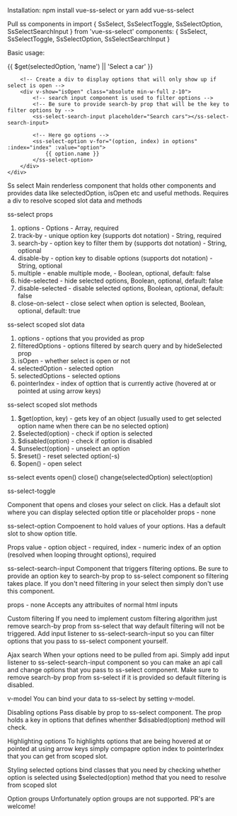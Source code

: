 Installation:
npm install vue-ss-select
or
yarn add vue-ss-select

Pull ss components in
import { SsSelect, SsSelectToggle, SsSelectOption, SsSelectSearchInput } from 'vue-ss-select'
components: { SsSelect, SsSelectToggle, SsSelectOption, SsSelectSearchInput }

Basic usage:

<!-- ss-select is the root component. Give it your options and a unique key to track them by. -->
<ss-select :options="options" track-by="id" search-by="name" class="relative">
    <!-- Then create a div so you can resolve data and methods you need from slot scope -->
    <div slot-scope="{ selectedOption, isOpen, $get }">
        <!-- toggle component opens and closes your select dropdown -->
        <ss-select-toggle>{{ $get(selectedOption, 'name') || 'Select a car' }}</ss-select-toggle>

        <!-- Create a div to display options that will only show up if select is open -->
        <div v-show="isOpen" class="absolute min-w-full z-10">
            <!-- search input component is used to filter options -->
            <!-- Be sure to provide search-by prop that will be the key to filter options by -->
            <ss-select-search-input placeholder="Search cars"></ss-select-search-input>

            <!-- Here go options -->
            <ss-select-option v-for="(option, index) in options" :index="index" :value="option">
                {{ option.name }}
            </ss-select-option>
        </div>
    </div>
</ss-select>

Ss select
Main renderless component that holds other components and provides data like selectedOption, isOpen etc and useful methods.
Requires a div to resolve scoped slot data and methods


ss-select props

1. options - Options - Array, required
2. track-by - unique option key (supports dot notation) - String, required
3. search-by - option key to filter them by (supports dot notation) - String, optional
4. disable-by - option key to disable options (supports dot notation) - String, optional
5. multiple - enable multiple mode, - Boolean, optional, default: false
6. hide-selected - hide selected options, Boolean, optional, default: false
7. disable-selected - disable selected options, Boolean, optional, default: false
8. close-on-select - close select when option is selected, Boolean, optional, default: true

ss-select scoped slot data
1. options - options that you provided as prop
2. filteredOptions - options filtered by search query and by hideSelected prop
3. isOpen - whether select is open or not
4. selectedOption - selected option
5. selectedOptions - selected options
6. pointerIndex - index of opttion that is currently active (hovered at or pointed at using arrow keys)

ss-select scoped slot methods
1. $get(option, key) - gets key of an object (usually used to get selected option name when there can be no selected option)
2. $selected(option) - check if option is selected
3. $disabled(option) - check if option is disabled
4. $unselect(option) - unselect an option
5. $reset() - reset selected option(-s)
6. $open() - open select

ss-select events
open()
close()
change(selectedOption)
select(option)

ss-select-toggle

Component that opens and closes your select on click. Has a default slot where you can display selected option title or placeholder
props - none

ss-select-option
Compoenent to hold values of your options. Has a default slot to show option title.

Props
value - option object - required,
index - numeric index of an option (resolved when looping throught options), required


ss-select-search-input
Component that triggers filtering options. Be sure to provide an option key to search-by prop to ss-select component so filtering takes place.
If you don't need filtering in your select then simply don't use this component.

props - none
Accepts any attribuites of normal html inputs


Custom filtering
If you need to implement custom filtering algorithm just remove search-by prop from ss-select that way default filtering will not be triggered.
Add input listener to ss-select-search-input so you can filter options that you pass to ss-select  component yourself.

Ajax search
When your options need to be pulled from api. Simply add input listener to ss-select-search-input component so you can make an api call and change options that you pass to ss-select component.
Make sure to remove search-by prop from ss-select if it is provided so default filtering is disabled.

v-model
You can bind your data to ss-select by setting v-model.

Disabling options
Pass disable by prop to ss-select component.
The prop holds a key in options that defines whenther $disabled(option) method will check.

Highlighting options
To highlights options that are being hovered at or pointed at using arrow keys
simply compapre option index to pointerIndex that you can get from scoped slot.

Styling selected options
bind classes that you need by checking whether option is selected using $selected(option) method that you need to resolve from scoped slot


Option groups
Unfortunately option groups are not supported. PR's are welcome!
